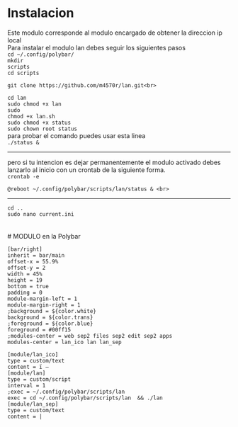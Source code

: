 # Instalacion
Este modulo corresponde al modulo encargado de obtener la direccion ip local
<br>
Para instalar el modulo lan debes seguir los siguientes pasos <br>
<code>cd ~/.config/polybar/</code><br>
<code>mkdir scripts</code><br>
<code>cd scripts</code><br>

```
git clone https://github.com/m4570r/lan.git<br>

```
<code>cd lan</code><br>
<code>sudo chmod +x lan</code><br>
<code>sudo chmod +x lan.sh</code><br>
<code>sudo chmod +x status</code><br>
<code>sudo chown root status</code><br>
para probar el comando puedes usar esta linea <br>
<code>./status &</code><br>
<hr>
pero si tu intencion es dejar permanentemente el modulo activado debes lanzarlo al inicio con un crontab de la siguiente forma.<br>
<code>crontab -e</code><br>

```
@reboot ~/.config/polybar/scripts/lan/status & <br>

```
<hr>
<code>cd ..</code><br>
<code>sudo nano current.ini</code><br>
<br><br>
# MODULO en la Polybar

```
[bar/right]
inherit = bar/main
offset-x = 55.9%
offset-y = 2
width = 45%
height = 19
bottom = true
padding = 0
module-margin-left = 1
module-margin-right = 1
;background = ${color.white}
background = ${color.trans}
;foreground = ${color.blue}
foreground = #00ff15
;modules-center = web sep2 files sep2 edit sep2 apps
modules-center = lan_ico lan lan_sep
```
```
[module/lan_ico] 
type = custom/text 
content = ï – 
[module/lan] 
type = custom/script 
interval = 1 
;exec = ~/.config/polybar/scripts/lan 
exec = cd ~/.config/polybar/scripts/lan  && ./lan 
[module/lan_sep] 
type = custom/text 
content = | 
```
